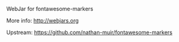 WebJar for fontawesome-markers

More info: http://webjars.org

Upstream: https://github.com/nathan-muir/fontawesome-markers
